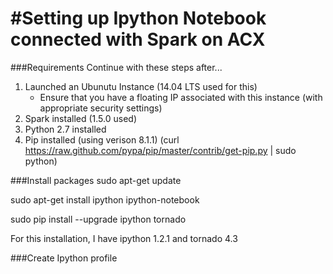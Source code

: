 #Setting up Ipython Notebook connected with Spark on ACX
==========================

###Requirements
Continue with these steps after...

1. Launched an Ubunutu Instance (14.04 LTS used for this)
	* Ensure that you have a floating IP associated with this instance (with appropriate security settings)
2. Spark installed (1.5.0 used)
3. Python 2.7 installed
4. Pip installed (using verison 8.1.1) (curl https://raw.github.com/pypa/pip/master/contrib/get-pip.py | sudo python)

###Install packages
sudo apt-get update

sudo apt-get install ipython ipython-notebook

sudo pip install --upgrade ipython tornado

For this installation, I have ipython 1.2.1 and tornado 4.3

###Create Ipython profile
